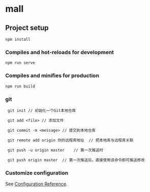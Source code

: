 # mall

## Project setup
```
npm install
```

### Compiles and hot-reloads for development
```
npm run serve
```

### Compiles and minifies for production
```
npm run build
```


### git
```
 git init // 初始化一个Git本地仓库
 
 git add <file> // 添加文件
 
 git commit -m <message> // 提交到本地仓库
 
 git remote add origin 你的远程库地址  // 把本地库与远程库关联
  
 git push -u origin master    // 第一次推送时
  
 git push origin master  // 第一次推送后，直接使用该命令即可推送修改
```


### Customize configuration
See [Configuration Reference](https://cli.vuejs.org/config/).
